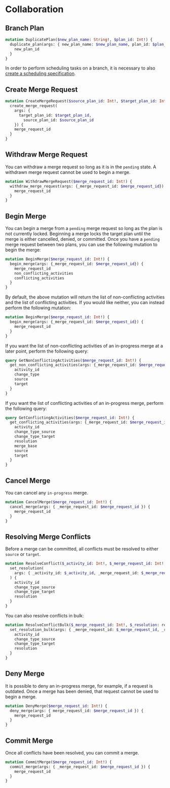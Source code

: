 # Collaboration

## Branch Plan

```graphql
mutation DuplicatePlan($new_plan_name: String!, $plan_id: Int!) {
  duplicate_plan(args: { new_plan_name: $new_plan_name, plan_id: $plan_id }) {
    new_plan_id
  }
}
```

In order to perform scheduling tasks on a branch, it is necessary to also [create a scheduling specification](../../examples/scheduling.md#create-scheduling-specification).

## Create Merge Request

```graphql
mutation CreateMergeRequest($source_plan_id: Int!, $target_plan_id: Int!) {
  create_merge_request(
    args: {
      target_plan_id: $target_plan_id, 
    	source_plan_id: $source_plan_id
    }) {
    merge_request_id
  }
}
```

## Withdraw Merge Request

You can withdraw a merge request so long as it is in the `pending` state.
A withdrawn merge request cannot be used to begin a merge.

```graphql
mutation WithdrawMergeRequest($merge_request_id: Int!) {
  withdraw_merge_request(args: {_merge_request_id: $merge_request_id}) {
    merge_request_id
  }
}
```

## Begin Merge

You can begin a merge from a `pending` merge request so long as the plan is not currently locked.
Beginning a merge locks the target plan until the merge is either cancelled, denied, or committed.
Once you have a `pending` merge request between two plans, you can use the following mutation to begin the merge:

```graphql
mutation BeginMerge($merge_request_id: Int!) {
  begin_merge(args: {_merge_request_id: $merge_request_id}) {
    merge_request_id
    non_conflicting_activities
    conflicting_activities
  }
}
```

By default, the above mutation will return the list of non-conflicting activities and the list of conflicting activities. If you would like neither, you can instead perform the following mutation:

```graphql
mutation BeginMerge($merge_request_id: Int!) {
  begin_merge(args: {_merge_request_id: $merge_request_id}) {
    merge_request_id
  }
}
```

If you want the list of non-conflicting activities of an in-progress merge at a later point, perform the following query:

```graphql
query GetNonConflictingActivities($merge_request_id: Int!) {
  get_non_conflicting_activities(args: {_merge_request_id: $merge_request_id}) {
    activity_id
    change_type
    source
    target
  }
}
```

If you want the list of conflicting activities of an in-progress merge, perform the following query:

```graphql
query GetConflictingActivities($merge_request_id: Int!) {
  get_conflicting_activities(args: {_merge_request_id: $merge_request_id}) {
    activity_id
    change_type_source
    change_type_target
    resolution
    merge_base
    source
    target
  }
}
```

## Cancel Merge

You can cancel any `in-progress` merge.

```graphql
mutation CancelMerge($merge_request_id: Int!) {
  cancel_merge(args: { _merge_request_id: $merge_request_id }) {
    merge_request_id
  }
}
```

## Resolving Merge Conflicts

Before a merge can be committed, all conflicts must be resolved to either `source` or `target`.

```graphql
mutation ResolveConflict($_activity_id: Int!, $_merge_request_id: Int!, $_resolution: resolution_type!) {
  set_resolution(
    args: { _activity_id: $_activity_id, _merge_request_id: $_merge_request_id, _resolution: $_resolution }
  ) {
    activity_id
    change_type_source
    change_type_target
    resolution
  }
}
```

You can also resolve conflicts in bulk:

```graphql
mutation ResolveConflictBulk($_merge_request_id: Int!, $_resolution: resolution_type!) {
  set_resolution_bulk(args: { _merge_request_id: $_merge_request_id, _resolution: $_resolution }) {
    activity_id
    change_type_source
    change_type_target
    resolution
  }
}
```

## Deny Merge

It is possible to deny an in-progress merge, for example, if a request is outdated. Once a merge has been denied, that request cannot be used to begin a merge.

```graphql
mutation DenyMerge($merge_request_id: Int!) {
  deny_merge(args: { merge_request_id: $merge_request_id }) {
    merge_request_id
  }
}
```

## Commit Merge

Once all conflicts have been resolved, you can commit a merge.

```graphql
mutation CommitMerge($merge_request_id: Int!) {
  commit_merge(args: { _merge_request_id: $merge_request_id }) {
    merge_request_id
  }
}
```
